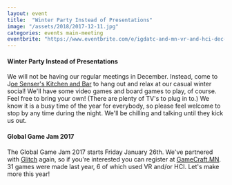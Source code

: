 ```yaml
---
layout: event
title:  "Winter Party Instead of Presentations"
image: "/assets/2018/2017-12-11.jpg"
categories: events main-meeting
eventbrite: "https://www.eventbrite.com/e/igdatc-and-mn-vr-and-hci-dec-2017-winter-social-at-joe-sensers-tickets-40103314092?aff=ebdsoporgprofile"
---
```



#### Winter Party Instead of Presentations

We will not be having our regular meetings in December. Instead, come to J[oe Senser's Kitchen and Bar](https://sensers.com/) to hang out and relax at our casual winter social! We'll have some video games and board games to play, of course. Feel free to bring your own! (There are plenty of TV's to plug in to.) We know it is a busy time of the year for everybody, so please feel welcome to stop by any time during the night. We'll be chilling and talking until they kick us out.


#### Global Game Jam 2017

The Global Game Jam 2017 starts Friday January 26th. We've partnered with [Glitch](http://www.gamecraft.mn/) again, so if you're interested you can register at [GameCraft.MN](http://www.gamecraft.mn/). 31 games were made last year, 6 of which used VR and/or HCI. Let's make more this year!

